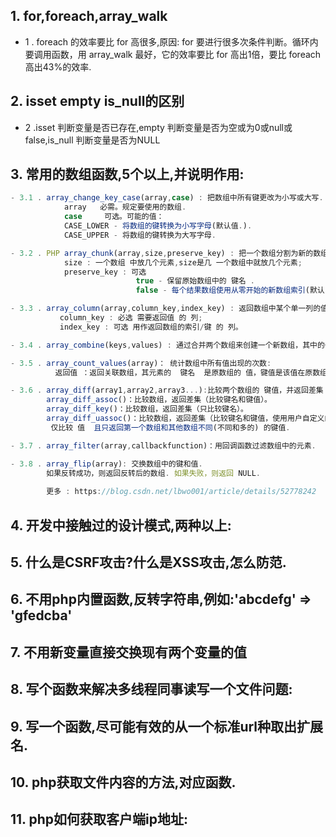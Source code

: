 ## 1. for,foreach,array_walk 
- 1 . foreach 的效率要比 for 高很多,原因: for 要进行很多次条件判断。循环内要调用函数，用 array_walk 最好，它的效率要比 for 高出1倍，要比 foreach 高出43%的效率.
## 2. isset empty is_null的区别
- 2 .isset 判断变量是否已存在,empty 判断变量是否为空或为0或null或false,is_null 判断变量是否为NULL 
## 3.  常用的数组函数,5个以上,并说明作用:
```javascript
- 3.1 . array_change_key_case(array,case) : 把数组中所有键更改为小写或大写. 
            array	必需。规定要使用的数组.
            case     可选。可能的值：
            CASE_LOWER - 将数组的键转换为小写字母(默认值.).
            CASE_UPPER - 将数组的键转换为大写字母.

- 3.2 . PHP array_chunk(array,size,preserve_key) : 把一个数组分割为新的数组块.
            size : 一个数组 中放几个元素,size是几 一个数组中就放几个元素;
            preserve_key : 可选
                            true - 保留原始数组中的 键名 .
                            false - 每个结果数组使用从零开始的新数组索引(默认)。

- 3.3 . array_column(array,column_key,index_key) : 返回数组中某个单一列的值.
           column_key : 必选 需要返回值 的 列;
           index_key : 可选 用作返回数组的索引/键 的 列。

- 3.4 . array_combine(keys,values) : 通过合并两个数组来创建一个新数组，其中的一个数组元素为键名，另一个数组元素为键值：

- 3.5 . array_count_values(array)： 统计数组中所有值出现的次数:
          返回值 ：返回关联数组，其元素的  键名  是原数组的 值，键值是该值在原数组中出现的次数.

- 3.6 . array_diff(array1,array2,array3...):比较两个数组的 键值，并返回差集：
        array_diff_assoc()：比较数组，返回差集（比较键名和键值）。
        array_diff_key()：比较数组，返回差集（只比较键名）。
        array_diff_uassoc()：比较数组，返回差集（比较键名和键值，使用用户自定义的键名比较函数）
         仅比较 值  且只返回第一个数组和其他数组不同(不同和多的) 的键值.

- 3.7 . array_filter(array,callbackfunction)：用回调函数过滤数组中的元素.

- 3.8 . array_flip(array): 交换数组中的键和值.
        如果反转成功，则返回反转后的数组. 如果失败，则返回 NULL.
        
        更多 : https://blog.csdn.net/lbwo001/article/details/52778242
```
## 4. 开发中接触过的设计模式,两种以上:
## 5. 什么是CSRF攻击?什么是XSS攻击,怎么防范.
## 6. 不用php内置函数,反转字符串,例如:'abcdefg' => 'gfedcba'
## 7. 不用新变量直接交换现有两个变量的值
## 8. 写个函数来解决多线程同事读写一个文件问题:
## 9. 写一个函数,尽可能有效的从一个标准url种取出扩展名.
## 10. php获取文件内容的方法,对应函数.
## 11. php如何获取客户端ip地址:

